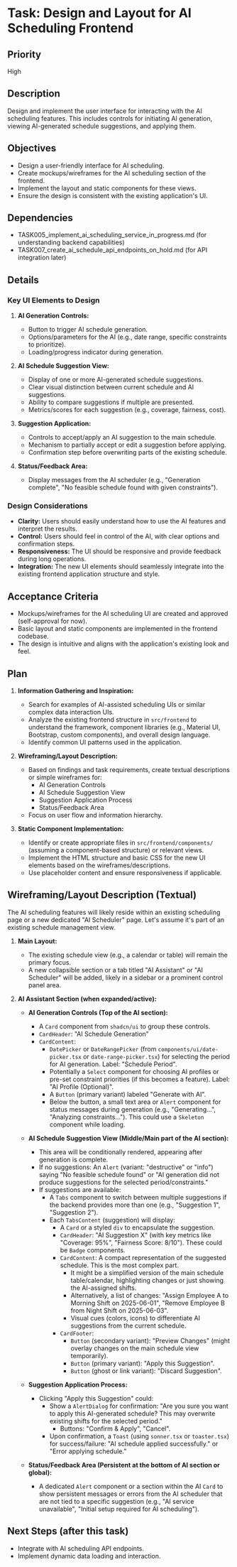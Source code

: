 # Task: Design and Layout for AI Scheduling Frontend

## Priority

High

## Description

Design and implement the user interface for interacting with the AI scheduling features. This includes controls for initiating AI generation, viewing AI-generated schedule suggestions, and applying them.

## Objectives

- Design a user-friendly interface for AI scheduling.
- Create mockups/wireframes for the AI scheduling section of the frontend.
- Implement the layout and static components for these views.
- Ensure the design is consistent with the existing application's UI.

## Dependencies

- TASK005_implement_ai_scheduling_service_in_progress.md (for understanding backend capabilities)
- TASK007_create_ai_schedule_api_endpoints_on_hold.md (for API integration later)

## Details

### Key UI Elements to Design

1. **AI Generation Controls:**
   - Button to trigger AI schedule generation.
   - Options/parameters for the AI (e.g., date range, specific constraints to prioritize).
   - Loading/progress indicator during generation.

2. **AI Schedule Suggestion View:**
   - Display of one or more AI-generated schedule suggestions.
   - Clear visual distinction between current schedule and AI suggestions.
   - Ability to compare suggestions if multiple are presented.
   - Metrics/scores for each suggestion (e.g., coverage, fairness, cost).

3. **Suggestion Application:**
   - Controls to accept/apply an AI suggestion to the main schedule.
   - Mechanism to partially accept or edit a suggestion before applying.
   - Confirmation step before overwriting parts of the existing schedule.

4. **Status/Feedback Area:**
   - Display messages from the AI scheduler (e.g., "Generation complete", "No feasible schedule found with given constraints").

### Design Considerations

- **Clarity:** Users should easily understand how to use the AI features and interpret the results.
- **Control:** Users should feel in control of the AI, with clear options and confirmation steps.
- **Responsiveness:** The UI should be responsive and provide feedback during long operations.
- **Integration:** The new UI elements should seamlessly integrate into the existing frontend application structure and style.

## Acceptance Criteria

- Mockups/wireframes for the AI scheduling UI are created and approved (self-approval for now).
- Basic layout and static components are implemented in the frontend codebase.
- The design is intuitive and aligns with the application's existing look and feel.

## Plan

1. **Information Gathering and Inspiration:**
   - Search for examples of AI-assisted scheduling UIs or similar complex data interaction UIs.
   - Analyze the existing frontend structure in `src/frontend` to understand the framework, component libraries (e.g., Material UI, Bootstrap, custom components), and overall design language.
   - Identify common UI patterns used in the application.

2. **Wireframing/Layout Description:**
   - Based on findings and task requirements, create textual descriptions or simple wireframes for:
     - AI Generation Controls
     - AI Schedule Suggestion View
     - Suggestion Application Process
     - Status/Feedback Area
   - Focus on user flow and information hierarchy.

3. **Static Component Implementation:**
   - Identify or create appropriate files in `src/frontend/components/` (assuming a component-based structure) or relevant views.
   - Implement the HTML structure and basic CSS for the new UI elements based on the wireframes/descriptions.
   - Use placeholder content and ensure responsiveness if applicable.

## Wireframing/Layout Description (Textual)

The AI scheduling features will likely reside within an existing scheduling page or a new dedicated "AI Scheduler" page. Let's assume it's part of an existing schedule management view.

1.  **Main Layout:**
    -   The existing schedule view (e.g., a calendar or table) will remain the primary focus.
    -   A new collapsible section or a tab titled "AI Assistant" or "AI Scheduler" will be added, likely in a sidebar or a prominent control panel area.

2.  **AI Assistant Section (when expanded/active):**

    -   **AI Generation Controls (Top of the AI section):**
        -   A `Card` component from `shadcn/ui` to group these controls.
        -   `CardHeader`: "AI Schedule Generation"
        -   `CardContent`:
            -   `DatePicker` or `DateRangePicker` (from `components/ui/date-picker.tsx` or `date-range-picker.tsx`) for selecting the period for AI generation. Label: "Schedule Period".
            -   Potentially a `Select` component for choosing AI profiles or pre-set constraint priorities (if this becomes a feature). Label: "AI Profile (Optional)".
            -   A `Button` (primary variant) labeled "Generate with AI".
            -   Below the button, a small text area or `Alert` component for status messages during generation (e.g., "Generating...", "Analyzing constraints..."). This could use a `Skeleton` component while loading.

    -   **AI Schedule Suggestion View (Middle/Main part of the AI section):**
        -   This area will be conditionally rendered, appearing after generation is complete.
        -   If no suggestions: An `Alert` (variant: "destructive" or "info") saying "No feasible schedule found" or "AI generation did not produce suggestions for the selected period/constraints."
        -   If suggestions are available:
            -   A `Tabs` component to switch between multiple suggestions if the backend provides more than one (e.g., "Suggestion 1", "Suggestion 2").
            -   Each `TabsContent` (suggestion) will display:
                -   A `Card` or a styled `div` to encapsulate the suggestion.
                -   `CardHeader`: "AI Suggestion X" (with key metrics like "Coverage: 95%", "Fairness Score: 8/10"). These could be `Badge` components.
                -   `CardContent`: A compact representation of the suggested schedule. This is the most complex part.
                    -   It might be a simplified version of the main schedule table/calendar, highlighting changes or just showing the AI-assigned shifts.
                    -   Alternatively, a list of changes: "Assign Employee A to Morning Shift on 2025-06-01", "Remove Employee B from Night Shift on 2025-06-03".
                    -   Visual cues (colors, icons) to differentiate AI suggestions from the current schedule.
                -   `CardFooter`:
                    -   `Button` (secondary variant): "Preview Changes" (might overlay changes on the main schedule view temporarily).
                    -   `Button` (primary variant): "Apply this Suggestion".
                    -   `Button` (ghost or link variant): "Discard Suggestion".

    -   **Suggestion Application Process:**
        -   Clicking "Apply this Suggestion" could:
            -   Show a `AlertDialog` for confirmation: "Are you sure you want to apply this AI-generated schedule? This may overwrite existing shifts for the selected period."
                -   Buttons: "Confirm & Apply", "Cancel".
            -   Upon confirmation, a `Toast` (using `sonner.tsx` or `toaster.tsx`) for success/failure: "AI schedule applied successfully." or "Error applying schedule."

    -   **Status/Feedback Area (Persistent at the bottom of AI section or global):**
        -   A dedicated `Alert` component or a section within the AI `Card` to show persistent messages or errors from the AI scheduler that are not tied to a specific suggestion (e.g., "AI service unavailable", "Initial setup required for AI scheduling").

## Next Steps (after this task)

- Integrate with AI scheduling API endpoints.
- Implement dynamic data loading and interaction.
